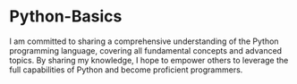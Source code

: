 # Python-Basics

 I am committed to sharing a comprehensive understanding of the Python programming language, covering all fundamental concepts and advanced topics. By sharing my knowledge, I hope to empower others to leverage the full capabilities of Python and become proficient programmers.
